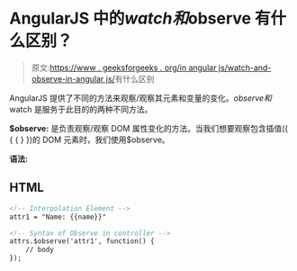 # AngularJS 中的$watch 和$observe 有什么区别？

> 原文:[https://www . geeksforgeeks . org/in angular js/watch-and-observe-in-angular js/](https://www.geeksforgeeks.org/what-is-the-difference-between-watch-and-observe-in-angularjs/)有什么区别

AngularJS 提供了不同的方法来观察/观察其元素和变量的变化。$observe 和$watch 是服务于此目的的两种不同方法。

**$observe:** 是负责观察/观察 DOM 属性变化的方法。当我们想要观察包含插值({ { { } })的 DOM 元素时，我们使用$observe。

**语法:**

## HTML

```html
<!-- Interpolation Element -->
attr1 = "Name: {{name}}"

<!-- Syntax of Observe in controller -->
attrs.$observe('attr1', function() {
    // body
});
```